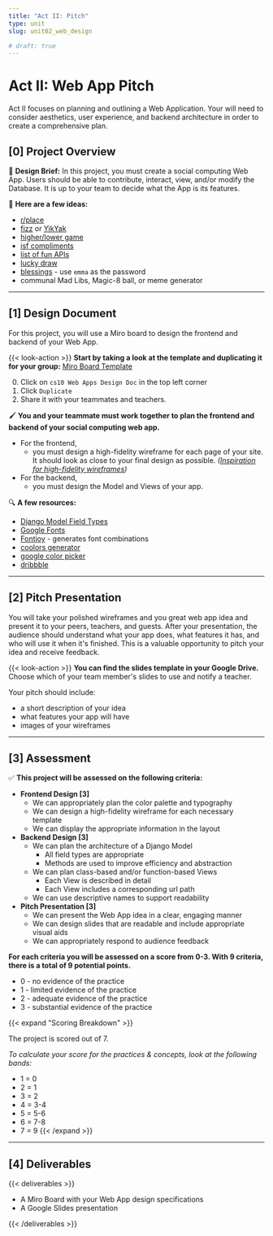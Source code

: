 ```yaml
---
title: "Act II: Pitch"
type: unit
slug: unit02_web_design

# draft: true
---
```


# Act II: Web App Pitch 

Act II focuses on planning and outlining a Web Application. Your will need to consider aesthetics, user experience, and backend architecture in order to create a comprehensive plan.

<!-- We follow a human centered design cycle that focuses on ideating, defining, and designing.  -->


<!-- {{< youtube "wOrmr5kT-48" >}} -->


## [0] Project Overview

🎨 **Design Brief:** In this project, you must create a social computing Web App. Users should be able to contribute, interact, view, and/or modify the Database. It is up to your team to decide what the App is its features. 

🤔 **Here are a few ideas:**
- [r/place](https://www.washingtonpost.com/technology/2022/04/04/reddit-place-internet-communities/)
- [fizz](https://techcrunch.com/2022/10/04/fizz-app-college-stanford-social/?guccounter=1&guce_referrer=aHR0cHM6Ly93d3cuZ29vZ2xlLmNvbS8&guce_referrer_sig=AQAAAH3uremC98DEuII1DKx69s9ycEmzrJV-E_PMl9IiyByc4hGfRMYUdxeiecqmRsLhlwoYc6LAWsBzN6dCy_-TSemzSz_NNKRRRrYpY0vJ0Pz2LBZFc5wSwSsdh_-e3X49rtESewxxk_Z7O9PhmsiMUxjbiBjbia0r290AqDSjwoPa) or [YikYak](https://mashable.com/article/how-to-use-yik-yak)
- [higher/lower game](https://www.stattogories.com/)
- [isf compliments](https://www.instagram.com/qilincompliments/)
- [list of fun APIs](https://developer.vonage.com/en/blog/the-ultimate-list-of-fun-apis-for-your-next-coding-project)
- [lucky draw](https://luckydraw.wolfie.dev/)
- [blessings](https://blessings.wolfie.dev/) - use `emma` as the password
- communal Mad Libs, Magic-8 ball, or meme generator 

---

## [1] Design Document

For this project, you will use a Miro board to design the frontend and backend of your Web App.

{{< look-action >}} **Start by taking a look at the template and duplicating it for your group:** [Miro Board Template](https://miro.com/app/board/uXjVMYd6V5Q=/?share_link_id=126518669077)

0. Click on `cs10 Web Apps Design Doc` in the top left corner 
0. Click `Duplicate`
0. Share it with your teammates and teachers.

🖌 **You and your teammate must work together to plan the frontend and backend of your social computing web app.**
- For the frontend, 
    - you must design a high-fidelity wireframe for each page of your site. It should look as close to your final design as possible. *([Inspiration for high-fidelity wireframes](https://dribbble.com/shots/popular/web-design))*
- For the backend, 
    - you must design the Model and Views of your app.

🔍 **A few resources:** 
- [Django Model Field Types](https://docs.djangoproject.com/en/4.2/ref/models/fields/#field-types)
- [Google Fonts](https://fonts.google.com/)
- [Fontjoy](https://fontjoy.com/) - generates font combinations
- [coolors generator](https://coolors.co/generate)
- [google color picker](https://g.co/kgs/aHdDB9)
- [dribbble](https://dribbble.com/shots/popular/web-design)

---

## [2] Pitch Presentation

You will take your polished wireframes and you great web app idea and present it to your peers, teachers, and guests. After your presentation, the audience should understand what your app does, what features it has, and who will use it when it's finished. This is a valuable opportunity to pitch your idea and receive feedback.

{{< look-action >}} **You can find the slides template in your Google Drive.** Choose which of your team member's slides to use and notify a teacher.

Your pitch should include: 
- a short description of your idea
- what features your app will have
- images of your wireframes 

---

## [3] Assessment


✅  **This project will be assessed on the following criteria:**
- **Frontend Design [3]**
    - We can appropriately plan the color palette and typography 
    - We can design a high-fidelity wireframe for each necessary template
    - We can display the appropriate information in the layout
- **Backend Design [3]**
    - We can plan the architecture of a Django Model
        - All field types are appropriate
        - Methods are used to improve efficiency and abstraction
    - We can plan class-based and/or function-based Views
        - Each View is described in detail
        - Each View includes a corresponding url path
    - We can use descriptive names to support readability 
- **Pitch Presentation [3]**
    - We can present the Web App idea in a clear, engaging manner
    - We can design slides that are readable and include appropriate visual aids 
    - We can appropriately respond to audience feedback   

**For each criteria you will be assessed on a score from 0-3. With 9 criteria, there is a total of 9 potential points.** 
- 0 - no evidence of the practice
- 1 - limited evidence of the practice
- 2 - adequate evidence of the practice
- 3 - substantial evidence of the practice

{{< expand "Scoring Breakdown" >}}

The project is scored out of 7. 

*To calculate your score for the practices & concepts, look at the following bands:*

- 1 = 0
- 2 = 1
- 3 = 2
- 4 = 3-4
- 5 = 5-6
- 6 = 7-8
- 7 = 9
{{< /expand >}}


---

## [4] Deliverables

{{< deliverables  >}}

- A Miro Board with your Web App design specifications
- A Google Slides presentation 


{{< /deliverables >}}
